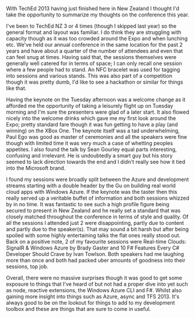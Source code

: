 ﻿With TechEd 2013 having just finished here in New Zealand I thought I'd take the opportunity to summarize my thoughts on the conference this year.

I've been to TechEd NZ 3 or 4 times (though I skipped last year) so the general format and layout was familiar. I do think they are struggling with capacity though as it was too crowded around the Expo and when lunching etc. We've held our annual conference in the same location for the past 2 years and have about a quarter of the number of attendees and even that can feel snug at times. Having said that, the sessions themselves were generally well catered for in terms of space; I can only recall one session where a few people had to stand. An NFC bracelet was used for tagging into sessions and various stands. This was also part of a competition though it was pretty dumb, I'd like to see a hackathon or similar for things like that.

Having the keynote on the Tuesday afternoon was a welcome change as it afforded me the opportunity of taking a leisurely flight up on Tuesday morning and I'm sure the presenters were glad of a later start. It also flowed nicely into the welcome drinks which gave me my first look around the Expo; pretty standard fare though it was fun getting to have a play (and winning) on the XBox One. The keynote itself was a tad underwhelming, Paul Ego was good as master of ceremonies and all the speakers were fine though with limited time it was very much a case of whetting peoples appetites. I also found the talk by Sean Gourley equal parts interesting, confusing and irrelevant. He is undoubtedly a smart guy but his story seemed to lack direction towards the end and I didn't really see how it tied into the Microsoft brand.

I found my sessions were broadly split between the Azure and development streams starting with a double header by the Gu on building real world cloud apps with Windows Azure. If the keynote was the taster then this really served up a veritable buffet of information and both sessions whizzed by in no time. It was fantastic to see such a high profile figure being secured to present in New Zealand and he really set a standard that was closely matched throughout the conference in terms of style and quality. Of all the sessions I attended just 2 were disappointing, partly due to content and partly due to the speaker(s). That may sound a bit harsh but after being spoiled with some highly entertaining talks the flat ones really stood out. Back on a positive note, 2 of my favourite sessions were Real-time Clouds: SignalR & Windows Azure by Brady Gaster and 10 F# Features Every C# Developer Should Crave by Ivan Towlson. Both speakers had me laughing more than once and both had packed uber amounts of goodness into their sessions, top job.

Overall, there were no massive surprises though it was good to get some exposure to things that I've heard of but not had a proper dive into yet such as node, reactive extensions, the Windows Azure CLI and F#. Whilst also gaining more insight into things such as Azure, async and TFS 2013. It's always good to be on the lookout for things to add to my development toolbox and these are things that are sure to come in useful.





